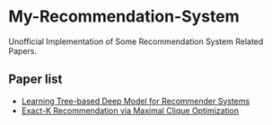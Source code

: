 # My-Recommendation-System
Unofficial Implementation of Some Recommendation System Related Papers.

## Paper list
- [Learning Tree-based Deep Model for Recommender Systems](https://arxiv.org/pdf/1801.02294.pdf)
- [Exact-K Recommendation via Maximal Clique Optimization](https://arxiv.org/pdf/1905.07089v1.pdf)
